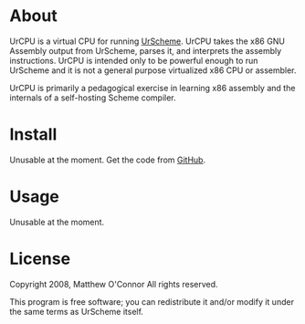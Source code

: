 About
=====

UrCPU is a virtual CPU for running
[UrScheme](http://www.canonical.org/~kragen/sw/urscheme). UrCPU takes the x86
GNU Assembly output from UrScheme, parses it, and interprets the assembly
instructions. UrCPU is intended only to be powerful enough to run UrScheme and
it is not a general purpose virtualized x86 CPU or assembler.

UrCPU is primarily a pedagogical exercise in learning x86 assembly and the
internals of a self-hosting Scheme compiler.

Install
=======

Unusable at the moment. Get the code from
[GitHub](http://github.com/matthew/urcpu/tree/master).

Usage
=====

Unusable at the moment.

License
=======

Copyright 2008, Matthew O'Connor All rights reserved.

This program is free software; you can redistribute it and/or modify it under
the same terms as UrScheme itself.
